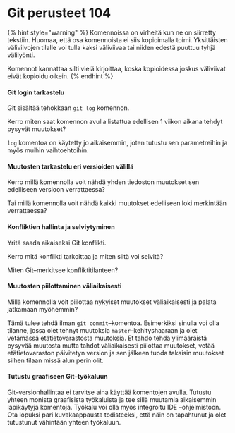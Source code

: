 # Git perusteet 104

{% hint style="warning" %}
Komennoissa on virheitä kun ne on siirretty tekstiin. Huomaa, että osa komennoista ei siis kopioimalla toimi. Yksittäisten väliviivojen tilalle voi tulla kaksi väliviivaa tai niiden edestä puuttuu tyhjä välilyönti.

Komennot kannattaa silti vielä kirjoittaa, koska kopioidessa joskus väliviivat eivät kopioidu oikein.
{% endhint %}

#### Git login tarkastelu <a id="git-login-tarkastelu"></a>

Git sisältää tehokkaan `git log` komennon.

Kerro miten saat komennon avulla listattua edellisen 1 viikon aikana tehdyt pysyvät muutokset?

`log` komentoa on käytetty jo aikaisemmin, joten tutustu sen parametreihin ja myös muihin vaihtoehtoihin.

#### Muutosten tarkastelu eri versioiden välillä <a id="muutosten-tarkastelu-eri-versioiden-v%C3%A4lill%C3%A4"></a>

Kerro millä komennolla voit nähdä yhden tiedoston muutokset sen edelliseen versioon verrattaessa?

Tai millä komennolla voit nähdä kaikki muutokset edelliseen loki merkintään verrattaessa?

#### Konfliktien hallinta ja selviytyminen <a id="konfliktien-hallinta-ja-selviytyminen"></a>

Yritä saada aikaiseksi Git konflikti.

Kerro mitä konflikti tarkoittaa ja miten siitä voi selvitä?

Miten Git–merkitsee konfliktitilanteen?

#### Muutosten piilottaminen väliaikaisesti <a id="muutosten-piilottaminen-v%C3%A4liaikaisesti"></a>

Millä komennolla voit piilottaa nykyiset muutokset väliaikaisesti ja palata jatkamaan myöhemmin?

Tämä tulee tehdä ilman `git commit`–komentoa. Esimerkiksi sinulla voi olla tilanne, jossa olet tehnyt muutoksia `master`–kehityshaaraan ja olet vetämässä etätietovarastosta muutoksia. Et tahdo tehdä ylimääräistä pysyvää muutosta mutta tahdot väliaikaisesti piilottaa muutokset, vetää etätietovaraston päivitetyn version ja sen jälkeen tuoda takaisin muutokset siihen tilaan missä alun perin olit.

#### Tutustu graafiseen Git–työkaluun <a id="tutustu-graafiseen-git%E2%80%93ty%C3%B6kaluun"></a>

Git–versionhallintaa ei tarvitse aina käyttää komentojen avulla. Tutustu yhteen monista graafisista työkaluista ja tee sillä muutamia aikaisemmin läpikäytyjä komentoja. Työkalu voi olla myös integroitu IDE –ohjelmistoon. Ota lopuksi pari kuvakaappausta todisteeksi, että näin on tapahtunut ja olet tutustunut vähintään yhteen työkaluun.

